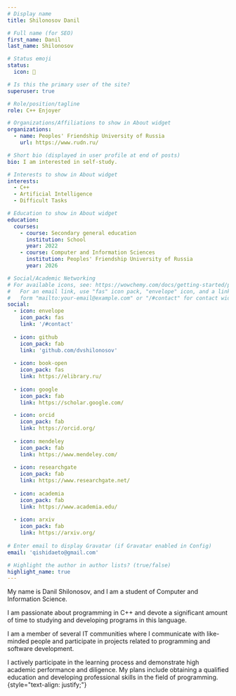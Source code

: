 ```yaml
---
# Display name
title: Shilonosov Danil

# Full name (for SEO)
first_name: Danil
last_name: Shilonosov

# Status emoji
status:
  icon: 🤩

# Is this the primary user of the site?
superuser: true

# Role/position/tagline
role: C++ Enjoyer   

# Organizations/Affiliations to show in About widget
organizations:
  - name: Peoples' Friendship University of Russia
    url: https://www.rudn.ru/

# Short bio (displayed in user profile at end of posts)
bio: I am interested in self-study.

# Interests to show in About widget
interests:
  - C++
  - Artificial Intelligence
  - Difficult Tasks

# Education to show in About widget
education:
  courses:
    - course: Secondary general education
      institution: School
      year: 2022
    - course: Computer and Information Sciences
      institution: Peoples' Friendship University of Russia
      year: 2026

# Social/Academic Networking
# For available icons, see: https://wowchemy.com/docs/getting-started/page-builder/#icons
#   For an email link, use "fas" icon pack, "envelope" icon, and a link in the
#   form "mailto:your-email@example.com" or "/#contact" for contact widget.
social:
  - icon: envelope
    icon_pack: fas
    link: '/#contact'
    
  - icon: github
    icon_pack: fab
    link: 'github.com/dvshilonosov'
  
  - icon: book-open
    icon_pack: fas
    link: https://elibrary.ru/
    
  - icon: google
    icon_pack: fab
    link: https://scholar.google.com/

  - icon: orcid
    icon_pack: fab
    link: https://orcid.org/
    
  - icon: mendeley
    icon_pack: fab
    link: https://www.mendeley.com/
    
  - icon: researchgate
    icon_pack: fab
    link: https://www.researchgate.net/
  
  - icon: academia
    icon_pack: fab
    link: https://www.academia.edu/
  
  - icon: arxiv
    icon_pack: fab
    link: https://arxiv.org/
    
# Enter email to display Gravatar (if Gravatar enabled in Config)
email: 'qishidaeto@gmail.com'

# Highlight the author in author lists? (true/false)
highlight_name: true
---
```


My name is Danil Shilonosov, and I am a student of Computer and Information Science. 

I am passionate about programming in C++ and devote a significant amount of time to studying and developing programs in this language.

I am a member of several IT communities where I communicate with like-minded people and participate in projects related to programming and software development.

I actively participate in the learning process and demonstrate high academic performance and diligence. My plans include obtaining a qualified education and developing professional skills in the field of programming.
{style="text-align: justify;"}

